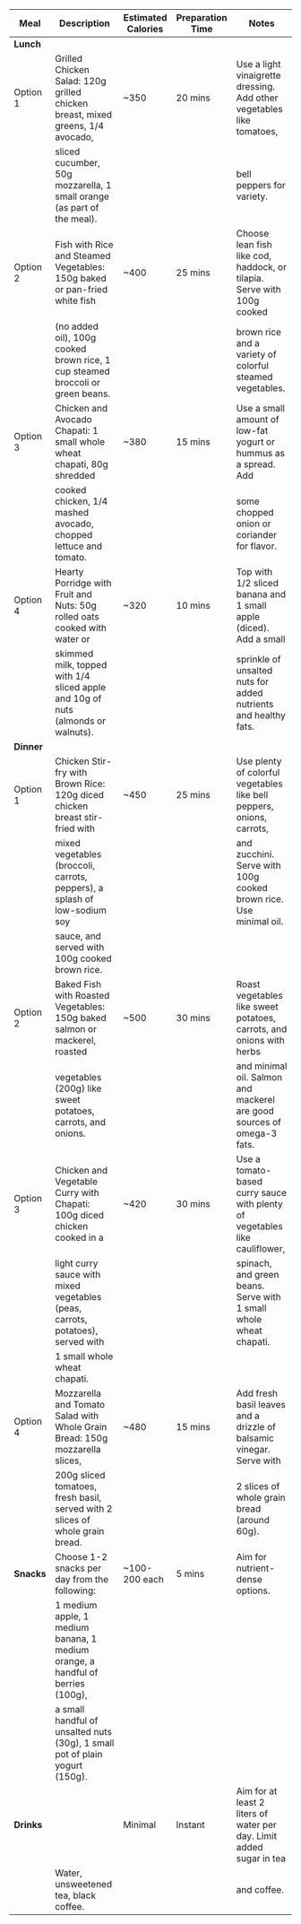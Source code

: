 | Meal      | Description                                                                 | Estimated Calories | Preparation Time | Notes                                                                 |
|-----------|-----------------------------------------------------------------------------|--------------------|------------------|-----------------------------------------------------------------------|
| **Lunch** |                                                                             |                    |                  |                                                                       |
| Option 1  | Grilled Chicken Salad: 120g grilled chicken breast, mixed greens, 1/4 avocado, | ~350               | 20 mins          | Use a light vinaigrette dressing. Add other vegetables like tomatoes,  |
|           | sliced cucumber, 50g mozzarella, 1 small orange (as part of the meal).       |                    |                  | bell peppers for variety.                                             |
| Option 2  | Fish with Rice and Steamed Vegetables: 150g baked or pan-fried white fish    | ~400               | 25 mins          | Choose lean fish like cod, haddock, or tilapia. Serve with 100g cooked|
|           | (no added oil), 100g cooked brown rice, 1 cup steamed broccoli or green beans.|                    |                  | brown rice and a variety of colorful steamed vegetables.               |
| Option 3  | Chicken and Avocado Chapati: 1 small whole wheat chapati, 80g shredded       | ~380               | 15 mins          | Use a small amount of low-fat yogurt or hummus as a spread. Add       |
|           | cooked chicken, 1/4 mashed avocado, chopped lettuce and tomato.            |                    |                  | some chopped onion or coriander for flavor.                            |
| Option 4  | Hearty Porridge with Fruit and Nuts: 50g rolled oats cooked with water or     | ~320               | 10 mins          | Top with 1/2 sliced banana and 1 small apple (diced). Add a small     |
|           | skimmed milk, topped with 1/4 sliced apple and 10g of nuts (almonds or walnuts).|                    |                  | sprinkle of unsalted nuts for added nutrients and healthy fats.       |
| **Dinner**|                                                                             |                    |                  |                                                                       |
| Option 1  | Chicken Stir-fry with Brown Rice: 120g diced chicken breast stir-fried with   | ~450               | 25 mins          | Use plenty of colorful vegetables like bell peppers, onions, carrots, |
|           | mixed vegetables (broccoli, carrots, peppers), a splash of low-sodium soy    |                    |                  | and zucchini. Serve with 100g cooked brown rice. Use minimal oil.     |
|           | sauce, and served with 100g cooked brown rice.                              |                    |                  |                                                                       |
| Option 2  | Baked Fish with Roasted Vegetables: 150g baked salmon or mackerel, roasted   | ~500               | 30 mins          | Roast vegetables like sweet potatoes, carrots, and onions with herbs   |
|           | vegetables (200g) like sweet potatoes, carrots, and onions.                 |                    |                  | and minimal oil. Salmon and mackerel are good sources of omega-3 fats.|
| Option 3  | Chicken and Vegetable Curry with Chapati: 100g diced chicken cooked in a      | ~420               | 30 mins          | Use a tomato-based curry sauce with plenty of vegetables like cauliflower,|
|           | light curry sauce with mixed vegetables (peas, carrots, potatoes), served with|                    |                  | spinach, and green beans. Serve with 1 small whole wheat chapati.    |
|           | 1 small whole wheat chapati.                                                |                    |                  |                                                                       |
| Option 4  | Mozzarella and Tomato Salad with Whole Grain Bread: 150g mozzarella slices,   | ~480               | 15 mins          | Add fresh basil leaves and a drizzle of balsamic vinegar. Serve with   |
|           | 200g sliced tomatoes, fresh basil, served with 2 slices of whole grain bread.|                    |                  | 2 slices of whole grain bread (around 60g).                          |
| **Snacks**| Choose 1-2 snacks per day from the following:                              | ~100-200 each      | 5 mins           | Aim for nutrient-dense options.                                       |
|           | 1 medium apple, 1 medium banana, 1 medium orange, a handful of berries (100g),|                    |                  |                                                                       |
|           | a small handful of unsalted nuts (30g), 1 small pot of plain yogurt (150g).  |                    |                  |                                                                       |
| **Drinks**|                                                                             | Minimal             | Instant          | Aim for at least 2 liters of water per day. Limit added sugar in tea |
|           | Water, unsweetened tea, black coffee.                                       |                    |                  | and coffee.                                                           |